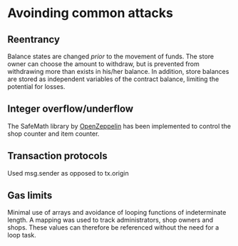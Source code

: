 # Avoinding common attacks

## Reentrancy

Balance states are changed *prior* to the movement of funds. The store owner can choose the amount to withdraw, but is prevented from withdrawing more than exists in his/her balance. In addition, store balances are stored as independent variables of the contract balance, limiting the potential for losses.


## Integer overflow/underflow

The SafeMath library by [OpenZeppelin](https://openzeppelin.org/api/docs/math_SafeMath.html) has been implemented to control the shop counter and item counter.


## Transaction protocols

Used msg.sender as opposed to tx.origin


## Gas limits

Minimal use of arrays and avoidance of looping functions of indeterminate length. A mapping was used to track administrators, shop owners and shops. These values can therefore be referenced without the need for a loop task.
